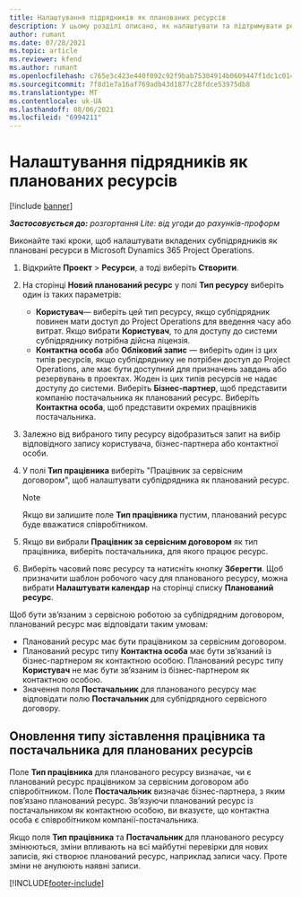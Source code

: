 ```yaml
---
title: Налаштування підрядників як планованих ресурсів
description: У цьому розділі описано, як налаштувати та підтримувати ресурси субпідрядника, створені з користувачів та контактних осіб у системі, щоб їх можна було пов’язати із субпідрядними сервісними договорами в Microsoft Dynamics 365 Project Operations.
author: rumant
ms.date: 07/28/2021
ms.topic: article
ms.reviewer: kfend
ms.author: rumant
ms.openlocfilehash: c765e3c423e440f092c92f9bab75304914b0609447f1dc1c014f98801561b7a6
ms.sourcegitcommit: 7f8d1e7a16af769adb43d1877c28fdce53975db8
ms.translationtype: MT
ms.contentlocale: uk-UA
ms.lasthandoff: 08/06/2021
ms.locfileid: "6994211"
---
```

# <a name="set-up-subcontractors-as-bookable-resources"></a>Налаштування підрядників як планованих ресурсів

[!include [banner](../../includes/dataverse-preview.md)]

_**Застосовується до:** розгортання Lite: від угоди до рахунків-проформ_

Виконайте такі кроки, щоб налаштувати вкладених субпідрядників як плановані ресурси в Microsoft Dynamics 365 Project Operations.

1. Відкрийте **Проект** \> **Ресурси**, а тоді виберіть **Створити**.
2. На сторінці **Новий планований ресурс** у полі **Тип ресурсу** виберіть один із таких параметрів:

    - **Користувач**— виберіть цей тип ресурсу, якщо субпідрядник повинен мати доступ до Project Operations для введення часу або витрат. Якщо вибрати **Користувач**, то для доступу до системи субпідряднику потрібна дійсна ліцензія.
    - **Контактна особа** або **Обліковий запис** — виберіть один із цих типів ресурсів, якщо субпідряднику не потрібен доступ до Project Operations, але має бути доступний для призначень завдань або резервувань в проектах. Жоден із цих типів ресурсів не надає доступу до системи. Виберіть **Бізнес-партнер**, щоб представити компанію постачальника як планований ресурс. Виберіть **Контактна особа**, щоб представити окремих працівників постачальника.

3. Залежно від вибраного типу ресурсу відобразиться запит на вибір відповідного запису користувача, бізнес-партнера або контактної особи.
4. У полі **Тип працівника** виберіть "Працівник за сервісним договором", щоб налаштувати субпідрядника як планований ресурс.

    > [!NOTE]
    > Якщо ви залишите поле **Тип працівника** пустим, планований ресурс буде вважатися співробітником.

5. Якщо ви вибрали **Працівник за сервісним договором** як тип працівника, виберіть постачальника, для якого працює ресурс.
6. Виберіть часовий пояс ресурсу та натисніть кнопку **Зберегти**. Щоб призначити шаблон робочого часу для планованого ресурсу, можна вибрати **Налаштувати календар** на сторінці списку **Планований ресурс**.

Щоб бути зв’язаним з сервісною роботою за субпідрядним договором, планований ресурс має відповідати таким умовам:

- Планований ресурс має бути працівником за сервісним договором.
- Планований ресурс типу **Контактна особа** має бути зв’язаний із бізнес-партнером як контактною особою. Планований ресурс типу **Користувач** не має бути зв’язаним із бізнес-партнером як контактною особою.
- Значення поля **Постачальник** для планованого ресурсу має відповідати полю **Постачальник** для субпідрядного сервісного договору.

## <a name="update-the-type-of-worker-and-vendor-mapping-for-bookable-resources"></a>Оновлення типу зіставлення працівника та постачальника для планованих ресурсів

Поле **Тип працівника** для планованого ресурсу визначає, чи є планований ресурс працівником за сервісним договором або співробітником. Поле **Постачальник** визначає бізнес-партнера, з яким пов’язано планований ресурс. Зв’язуючи планований ресурс із постачальником як контактною особою, ви вказуєте, що контактна особа є співробітником компанії-постачальника.

Якщо поля **Тип працівника** та **Постачальник** для планованого ресурсу змінюються, зміни впливають на всі майбутні перевірки для нових записів, які створює планований ресурс, наприклад записи часу. Проте зміни не анулюють наявні записи.

[!INCLUDE[footer-include](../../includes/footer-banner.md)]
